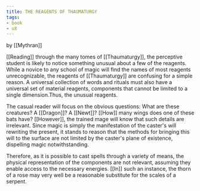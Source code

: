 ```yaml
---
title: THE REAGENTS OF THAUMATURGY
tags:
- book
- u8
---
```


by [[Mythran]]  
  
[[Reading]] through the many tomes of [[Thaumaturgy]], the perceptive student is likely to notice something unusual about a few of the reagents. While a novice to any school of magic will find the names of most reagents unrecognizable, the reagents of [[Thaumaturgy]] are confusing for a simple reason. A universal collection of words and rituals must also have a universal set of material reagents, components that cannot be limited to a single dimension.Thus, the unusual reagents.  
  
The casual reader will focus on the obvious questions: What are these creatures? A [[Dragon]]? A [[Newt]]? [[How]] many wings does one of these bats have? [[However]], the trained mage will know that such details are irrelevant. Since magic is simply the manifestation of the caster's will rewriting the present, it stands to reason that the methods for bringing this will to the surface are not limited by the caster's plane of existence, dispelling magic notwithstanding.  
  
Therefore, as it is possible to cast spells through a variety of means, the physical representation of the components are not relevant, assuming they enable access to the necessary energies. [[In]] such an instance, the thorn of a rose may very well be a reasonable substitute for the scales of a serpent. 